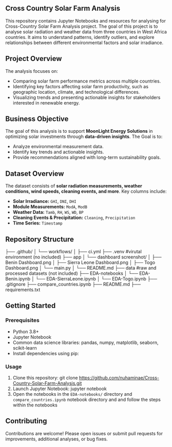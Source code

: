 ## Cross Country Solar Farm Analysis
This repository contains Jupyter Notebooks and resources for analysing for Cross-Country Solar Farm Analysis project. The goal of this project is to analyse solar radiation and weather data from three countries in West Africa countries. It aims to understand patterns, identify outliers, and explore relationships between different environmental factors and solar irradiance.

## Project Overview
The analysis focuses on:
- Comparing solar farm performance metrics across multiple countries.
- Identifying key factors affecting solar farm productivity, such as geographic location, climate, and technological differences.
- Visualizing trends and presenting actionable insights for stakeholders interested in renewable energy.

## Business Objective
The goal of this analysis is to support **MoonLight Energy Solutions** in optimizing solar investments through **data-driven insights**. The Goal is to:
- Analyze environmental measurement data.
- Identify key trends and actionable insights.
- Provide recommendations aligned with long-term sustainability goals.

## Dataset Overview
The dataset consists of **solar radiation measurements, weather conditions, wind speeds, cleaning events, and more**. Key columns include:
- **Solar Irradiance:** `GHI`, `DNI`, `DHI`
- **Module Measurements:** `ModA`, `ModB`
- **Weather Data:** `Tamb`, `RH`, `WS`, `WD`, `BP`
- **Cleaning Events & Precipitation:** `Cleaning`, `Precipitation`
- **Time Series:** `Timestamp`

## Repository Structure
├── .github/ 
│ └── workflows/
│       ├── ci.yml
├── .venv                                   #virutal environment (no included)
├── app
│ └── dashboard screenshot/
│       ├── Benin Dashboard.png
│       ├── Sierra Leone Dashboard.png
│       ├── Togo Dashboard.png
│ └── main.py
│ └── README.md
├── data                                    #raw and processed datasets (not included)
├── EDA-notebooks
│ └── EDA-Benin.ipynb
│ └── EDA-SierraLeone.ipynb
│ └── EDA-Togo.ipynb
├── .gitignore
├── compare_countries.ipynb
├── README.md
├── requirements.txt

## Getting Started

### Prerequisites

- Python 3.8+
- Jupyter Notebook
- Common data science libraries: pandas, numpy, matplotlib, seaborn, scikit-learn
- Install dependencies using pip:


### Usage

1. Clone this repository:
    git clone https://github.com/nuhaminae/Cross-Country-Solar-Farm-Analysis.git
2. Launch Jupyter Notebook:
    jupyter notebook
3. Open the notebooks in the `EDA-notebooks/` directory and `compare_countries.ipynb` notebook directory and and follow the steps within the notebooks 


## Contributing

Contributions are welcome! Please open issues or submit pull requests for improvements, additional analyses, or bug fixes.